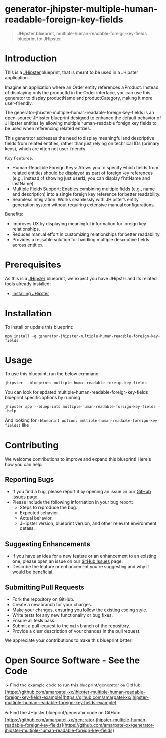 # generator-jhipster-multiple-human-readable-foreign-key-fields

> JHipster blueprint, multiple-human-readable-foreign-key-fields blueprint for JHipster.

# Introduction

This is a [JHipster](https://www.jhipster.tech/) blueprint, that is meant to be used in a JHipster application.

Imagine an application where an Order entity references a Product. Instead of displaying only the productId in the Order interface, you can use this generator to display productName and productCategory, making it more user-friendly.

The generator-jhipster-multiple-human-readable-foreign-key-fields is an open-source JHipster blueprint designed to enhance the default behavior of JHipster entities by allowing multiple human-readable foreign key fields to be used when referencing related entities.

This generator addresses the need to display meaningful and descriptive fields from related entities, rather than just relying on technical IDs (primary keys), which are often not user-friendly.

Key Features:

- Human-Readable Foreign Keys:
  Allows you to specify which fields from related entities should be displayed as part of foreign key references (e.g., instead of showing just userId, you can display firstName and lastName).
- Multiple Fields Support:
  Enables combining multiple fields (e.g., name and description) into a single foreign key reference for better readability.
- Seamless Integration:
  Works seamlessly with JHipster’s entity generation system without requiring extensive manual configurations.

Benefits:

- Improves UX by displaying meaningful information for foreign key relationships.
- Reduces manual effort in customizing relationships for better readability.
- Provides a reusable solution for handling multiple descriptive fields across entities.

# Prerequisites

As this is a [JHipster](https://www.jhipster.tech/) blueprint, we expect you have JHipster and its related tools already installed:

- [Installing JHipster](https://www.jhipster.tech/installation/)

# Installation

To install or update this blueprint:

```console
npm install -g generator-jhipster-multiple-human-readable-foreign-key-fields
```

# Usage

To use this blueprint, run the below command

```console
jhipster --blueprints multiple-human-readable-foreign-key-fields
```

You can look for updated multiple-human-readable-foreign-key-fields blueprint specific options by running

```console
jhipster app --blueprints multiple-human-readable-foreign-key-fields --help
```

And looking for `(blueprint option: multiple-human-readable-foreign-key-fields)` like

# Contributing

We welcome contributions to improve and expand this blueprint! Here's how you can help:

## Reporting Bugs

- If you find a bug, please report it by opening an issue on our [GitHub Issues](https://github.com/amarpatel-xx/generator-jhipster-multiple-human-readable-foreign-key-fields/issues) page.
- Please include the following information in your bug report:
    - Steps to reproduce the bug.
    - Expected behavior.
    - Actual behavior.
    - JHipster version, blueprint version, and other relevant environment details.

## Suggesting Enhancements

- If you have an idea for a new feature or an enhancement to an existing one, please open an issue on our [GitHub Issues](https://github.com/amarpatel-xx/generator-jhipster-multiple-human-readable-foreign-key-fields/issues) page.
- Describe the feature or enhancement you're suggesting and why it would be beneficial.

## Submitting Pull Requests

- Fork the repository on GitHub.
- Create a new branch for your changes.
- Make your changes, ensuring you follow the existing coding style.
- Write tests for any new functionality or bug fixes.
- Ensure all tests pass.
- Submit a pull request to the `main` branch of the repository.
- Provide a clear description of your changes in the pull request.

We appreciate your contributions to make this blueprint better!

# Open Source Software - See the Code

☕️ Find the example code to run this blueprint/generator on GitHub:
[https://github.com/amarpatel-xx/jhipster-multiple-human-readable-foreign-key-fields-example](https://github.com/amarpatel-xx/jhipster-multiple-human-readable-foreign-key-fields-example)

☕️ Find the JHipster blueprint/generator code on GitHub:
[https://github.com/amarpatel-xx/generator-jhipster-multiple-human-readable-foreign-key-fields](https://github.com/amarpatel-xx/generator-jhipster-multiple-human-readable-foreign-key-fields)
